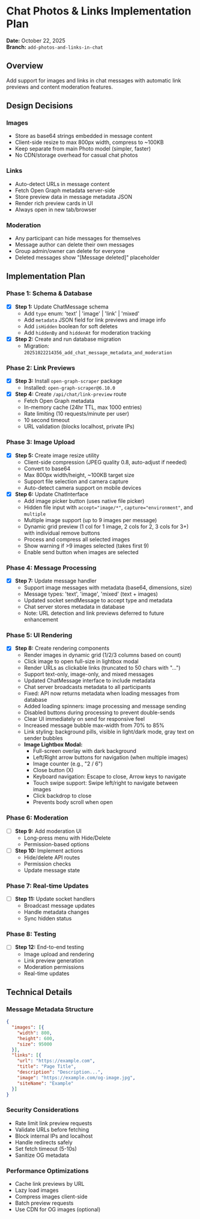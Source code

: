 # Chat Photos & Links Implementation Plan

**Date:** October 22, 2025  
**Branch:** `add-photos-and-links-in-chat`

## Overview

Add support for images and links in chat messages with automatic link previews and content moderation features.

## Design Decisions

### Images
- Store as base64 strings embedded in message content
- Client-side resize to max 800px width, compress to ~100KB
- Keep separate from main Photo model (simpler, faster)
- No CDN/storage overhead for casual chat photos

### Links
- Auto-detect URLs in message content
- Fetch Open Graph metadata server-side
- Store preview data in message metadata JSON
- Render rich preview cards in UI
- Always open in new tab/browser

### Moderation
- Any participant can hide messages for themselves
- Message author can delete their own messages
- Group admin/owner can delete for everyone
- Deleted messages show "[Message deleted]" placeholder

## Implementation Plan

### Phase 1: Schema & Database
- [x] **Step 1:** Update ChatMessage schema
  - Add `type` enum: 'text' | 'image' | 'link' | 'mixed'
  - Add `metadata` JSON field for link previews and image info
  - Add `isHidden` boolean for soft deletes
  - Add `hiddenBy` and `hiddenAt` for moderation tracking
- [x] **Step 2:** Create and run database migration
  - Migration: `20251022214356_add_chat_message_metadata_and_moderation`

### Phase 2: Link Previews
- [x] **Step 3:** Install `open-graph-scraper` package
  - Installed: `open-graph-scraper@6.10.0`
- [x] **Step 4:** Create `/api/chat/link-preview` route
  - Fetch Open Graph metadata
  - In-memory cache (24hr TTL, max 1000 entries)
  - Rate limiting (10 requests/minute per user)
  - 10 second timeout
  - URL validation (blocks localhost, private IPs)

### Phase 3: Image Upload
- [x] **Step 5:** Create image resize utility
  - Client-side compression (JPEG quality 0.8, auto-adjust if needed)
  - Convert to base64
  - Max 800px width/height, ~100KB target size
  - Support file selection and camera capture
  - Auto-detect camera support on mobile devices
- [x] **Step 6:** Update ChatInterface
  - Add image picker button (uses native file picker)
  - Hidden file input with `accept="image/*"`, `capture="environment"`, and `multiple`
  - Multiple image support (up to 9 images per message)
  - Dynamic grid preview (1 col for 1 image, 2 cols for 2, 3 cols for 3+) with individual remove buttons
  - Process and compress all selected images
  - Show warning if >9 images selected (takes first 9)
  - Enable send button when images are selected

### Phase 4: Message Processing
- [x] **Step 7:** Update message handler
  - Support image messages with metadata (base64, dimensions, size)
  - Message types: 'text', 'image', 'mixed' (text + images)
  - Updated socket sendMessage to accept type and metadata
  - Chat server stores metadata in database
  - Note: URL detection and link previews deferred to future enhancement

### Phase 5: UI Rendering
- [x] **Step 8:** Create rendering components
  - Render images in dynamic grid (1/2/3 columns based on count)
  - Click image to open full-size in lightbox modal
  - Render URLs as clickable links (truncated to 50 chars with "...")
  - Support text-only, image-only, and mixed messages
  - Updated ChatMessage interface to include metadata
  - Chat server broadcasts metadata to all participants
  - Fixed: API now returns metadata when loading messages from database
  - Added loading spinners: image processing and message sending
  - Disabled buttons during processing to prevent double-sends
  - Clear UI immediately on send for responsive feel
  - Increased message bubble max-width from 70% to 85%
  - Link styling: background pills, visible in light/dark mode, gray text on sender bubbles
  - **Image Lightbox Modal:**
    - Full-screen overlay with dark background
    - Left/Right arrow buttons for navigation (when multiple images)
    - Image counter (e.g., "2 / 6")
    - Close button (X)
    - Keyboard navigation: Escape to close, Arrow keys to navigate
    - Touch swipe support: Swipe left/right to navigate between images
    - Click backdrop to close
    - Prevents body scroll when open

### Phase 6: Moderation
- [ ] **Step 9:** Add moderation UI
  - Long-press menu with Hide/Delete
  - Permission-based options
- [ ] **Step 10:** Implement actions
  - Hide/delete API routes
  - Permission checks
  - Update message state

### Phase 7: Real-time Updates
- [ ] **Step 11:** Update socket handlers
  - Broadcast message updates
  - Handle metadata changes
  - Sync hidden status

### Phase 8: Testing
- [ ] **Step 12:** End-to-end testing
  - Image upload and rendering
  - Link preview generation
  - Moderation permissions
  - Real-time updates

## Technical Details

### Message Metadata Structure
```json
{
  "images": [{
    "width": 800,
    "height": 600,
    "size": 95000
  }],
  "links": [{
    "url": "https://example.com",
    "title": "Page Title",
    "description": "Description...",
    "image": "https://example.com/og-image.jpg",
    "siteName": "Example"
  }]
}
```

### Security Considerations
- Rate limit link preview requests
- Validate URLs before fetching
- Block internal IPs and localhost
- Handle redirects safely
- Set fetch timeout (5-10s)
- Sanitize OG metadata

### Performance Optimizations
- Cache link previews by URL
- Lazy load images
- Compress images client-side
- Batch preview requests
- Use CDN for OG images (optional)
